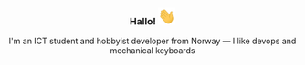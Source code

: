 <h3 align="center">Hallo! <img src="https://raw.githubusercontent.com/runarsf/runarsf/master/assets/wave.gif" width="30px" height="30px"></h3>

<div align="center">I'm an ICT student and hobbyist developer from Norway — I like devops and mechanical keyboards</div>

